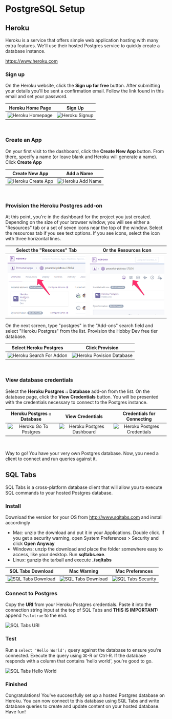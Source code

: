 # PostgreSQL Setup

## Heroku

Heroku is a service that offers simple web application hosting with many extra
features. We'll use their hosted Postgres service to quickly create a database
instance.

https://www.heroku.com

### Sign up

On the Heroku website, click the **Sign up for free** button. After submitting
your details you'll be sent a confirmation email. Follow the link found in this
email and set your password.

Heroku Home Page           | Sign Up 
:-------------------------:|:-------------------------:
![Heroku Homepage](https://github.com/statianzo/sql-setup/raw/master/images/heroku_homepage.png)  |  ![Heroku Signup](https://github.com/statianzo/sql-setup/raw/master/images/heroku_signup.png)
<br/>

### Create an App

On your first visit to the dashboard, click the **Create New App** button.
From there, specify a name (or leave blank and Heroku will generate a name).
Click **Create App**

Create New App      |  Add a Name  
:-------------------------:|:-------------------------:
![Heroku Create App](https://github.com/statianzo/sql-setup/raw/master/images/heroku_dashboard.png)  |  ![Heroku Add Name](https://github.com/statianzo/sql-setup/raw/master/images/heroku_newapp.png)
<br/>

### Provision the Heroku Postgres add-on

At this point, you're in the dashboard for the project you just created.
Depending on the size of your browser window, you will see either a "Resources"
tab or a set of seven icons near the top of the window. Select the resources
tab if you see text options. If you see icons, select the icon with three
horizontal lines.

Select the "Resources" Tab | Or the Resources Icon 
:-------------------------:|:----------------------:
![Heroku Resources Tab](https://github.com/barrycann/sql-setup/raw/master/images/heroku_resources_tab.png)  |  ![Heroku Resources Icon](https://github.com/barrycann/sql-setup/raw/master/images/heroku_resources_icon.png)

On the next screen, type "postgres" in the "Add-ons" search field and select
"Heroku Postgres" from the list.  Provision the Hobby Dev free tier database.

Select Heroku Postgres | Click Provision
:----------------------:|:----------------------:
![Heroku Search For Addon](https://github.com/statianzo/sql-setup/raw/master/images/heroku_addon.png) | ![Heroku Povision Database](https://github.com/statianzo/sql-setup/raw/master/images/heroku_provision.png)
<br/>

### View database credentials

Select the **Heroku Postgres :: Database** add-on from the list. On the
database page, click the **View Credentials** button. You will be presented
with the credentials necessary to connect to the Postgres instance.

Heroku Postgres :: Database | View Credentials | Credentials for Connecting
:-------------------------:|:---------------------:|:----------------------:
![Heroku Go To Postgres](https://github.com/statianzo/sql-setup/raw/master/images/heroku_gotopg.png) | ![Heroku Postgres Dashboard](https://github.com/statianzo/sql-setup/raw/master/images/heroku_pgdashboard.png) | ![Heroku Postgres Credentials](https://github.com/statianzo/sql-setup/raw/master/images/heroku_credentials.png)
<br/>

Way to go! You have your very own Postgres database. Now, you need a client to
connect and run queries against it.

## SQL Tabs

SQL Tabs is a cross-platform database client that will allow you to execute SQL
commands to your hosted Postgres database.

### Install

Download the version for your OS from http://www.sqltabs.com and install
accordingly

- Mac: unzip the download and put it in your Applications. Double click. If you
  get a security warning, open System Preferences > Security and click **Open Anyway**
- Windows: unzip the download and place the folder somewhere easy to access,
  like your desktop. Run **sqltabs.exe**.
- Linux: gunzip the tarball and execute **./sqltabs**

SQL Tabs Download | Mac Warning | Mac Preferences
:-------------------------:|:---------------------:|:----------------------:
![SQL Tabs Download](https://github.com/statianzo/sql-setup/raw/master/images/sqltabs_download.png) | ![SQL Tabs Download](https://github.com/statianzo/sql-setup/raw/master/images/sqltabs_warning.png) | ![SQL Tabs Security](https://github.com/statianzo/sql-setup/raw/master/images/sqltabs_security.png) 

### Connect to Postgres

Copy the **URI** from your Heroku Postgres credentials. Paste it into the
connection string input at the top of SQL Tabs and **THIS IS IMPORTANT:**
append `?ssl=true` to the end.

![SQL Tabs URI](https://github.com/statianzo/sql-setup/raw/master/images/sqltabs_uri.png)

### Test

Run a `select 'Hello World';` query against the database to ensure you're
connected. Execute the query using ⌘-R or Ctrl-R. If the database responds with
a column that contains 'hello world', you're good to go.

![SQL Tabs Hello World](https://github.com/statianzo/sql-setup/raw/master/images/sqltabs_helloworld.png)

### Finished

Congratulations! You've successfully set up a hosted Postgres database on
Heroku. You can now connect to this database using SQL Tabs and write database
queries to create and update content on your hosted database. Have fun!
